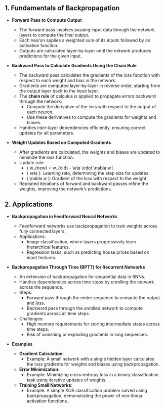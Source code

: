 

## 1. Fundamentals of Backpropagation

- **Forward Pass to Compute Output**
  - The forward pass involves passing input data through the network layers to compute the final output.
  - Each neuron applies a weighted sum of its inputs followed by an activation function.
  - Outputs are calculated layer-by-layer until the network produces predictions for the given input.

- **Backward Pass to Calculate Gradients Using the Chain Rule**
  - The backward pass calculates the gradients of the loss function with respect to each weight and bias in the network.
  - Gradients are computed layer-by-layer in reverse order, starting from the output layer back to the input layer.
  - The **chain rule** of calculus is applied to propagate errors backward through the network:
    - Compute the derivative of the loss with respect to the output of each neuron.
    - Use these derivatives to compute the gradients for weights and biases.
  - Handles inter-layer dependencies efficiently, ensuring correct updates for all parameters.

- **Weight Updates Based on Computed Gradients**
  - After gradients are calculated, the weights and biases are updated to minimize the loss function.
  - Update rule:
    - \( w_{new} = w_{old} - \eta \cdot \nabla w \)
    - \( \eta \): Learning rate, determining the step size for updates.
    - \( \nabla w \): Gradient of the loss with respect to the weight.
  - Repeated iterations of forward and backward passes refine the weights, improving the network’s predictions.

## 2. Applications

- **Backpropagation in Feedforward Neural Networks**
  - Feedforward networks use backpropagation to train weights across fully connected layers.
  - Applications:
    - Image classification, where layers progressively learn hierarchical features.
    - Regression tasks, such as predicting house prices based on input features.

- **Backpropagation Through Time (BPTT) for Recurrent Networks**
  - An extension of backpropagation for sequential data in RNNs.
  - Handles dependencies across time steps by unrolling the network across the sequence.
  - Steps:
    - Forward pass through the entire sequence to compute the output and loss.
    - Backward pass through the unrolled network to compute gradients across all time steps.
  - Challenges:
    - High memory requirements for storing intermediate states across time steps.
    - Risk of vanishing or exploding gradients in long sequences.

- **Examples**
  - **Gradient Calculation**:
    - Example: A small network with a single hidden layer calculates the loss gradients for weights and biases using backpropagation.
  - **Error Minimization**:
    - Example: Minimizing cross-entropy loss in a binary classification task using iterative updates of weights.
  - **Training Small Networks**:
    - Example: A simple XOR classification problem solved using backpropagation, demonstrating the power of non-linear activation functions.

